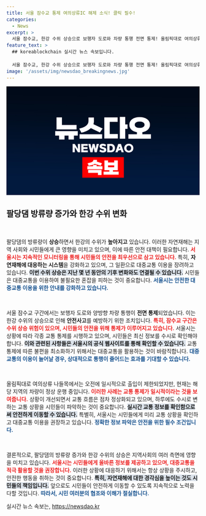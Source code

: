 ```yaml
---
title: 서울 잠수교 통제 여의상류IC 해제 소식! 클릭 필수!
categories:
  - News
excerpt: >
  서울 잠수교, 한강 수위 상승으로 보행자 도로와 차량 통행 전면 통제! 올림픽대로 여의상류 나들목은 통제 해제. 시민들, 대중교통 이용 권장!
feature_text: >
  ## koreablockchain 실시간 뉴스 속보입니다.

  서울 잠수교, 한강 수위 상승으로 보행자 도로와 차량 통행 전면 통제! 올림픽대로 여의상류 나들목은 통제 해제. 시민들, 대중교통 이용 권장!
image: '/assets/img/newsdao_breakingnews.jpg'
---
```


<p><img src="/assets/img/newsdao_breakingnews.jpg" alt="koreablockchain 속보" /></p>

<h2 data-ke-size="size26">팔당댐 방류량 증가와 한강 수위 변화</h2>

<p data-ke-size="size16">&nbsp;</p>

<p>팔당댐의 방류량이 <strong>상승</strong>하면서 한강의 수위가 <strong>높아지고</strong> 있습니다. 이러한 자연재해는 지역 사회와 시민들에게 큰 영향을 미치고 있으며, 이에 따른 안전 대책이 필요합니다. <b><span style="color: #ee2323;">서울시는 지속적인 모니터링을 통해 시민들의 안전을 최우선으로 삼고 있습니다.</span></b> 특히, <strong>자연재해에 대응하는 시스템</strong>을 강화하고 있으며, 그 일환으로 대중교통 이용을 장려하고 있습니다. <b><span style="background-color: #21538527;">이번 수위 상승은 지난 몇 년 동안의 기후 변화와도 연결될 수 있습니다.</span></b> 시민들은 대중교통을 이용하여 불필요한 혼잡을 피하는 것이 중요합니다. <b><span style="color: #1a5490;">서울시는 안전한 대중교통 이용을 위한 안내를 강화하고 있습니다.</span></b></p>

<p data-ke-size="size16">&nbsp;</p>

<p>서울 잠수교 구간에서는 보행자 도로와 양방향 차량 통행이 <strong>전면 통제</strong>되었습니다. 이는 한강 수위의 상승으로 인해 <strong>안전사고</strong>를 예방하기 위한 조치입니다. <b><span style="color: #ee2323;">특히, 잠수교 구간은 수위 상승 위험이 있으며, 시민들의 안전을 위해 통제가 이루어지고 있습니다.</span></b> 서울시는 상황에 따라 각종 교통 통제를 시행하고 있으며, 시민들은 최신 정보를 수시로 확인해야 합니다. <b><span style="background-color: #21538527;">이와 관련된 사항들은 서울시의 공식 웹사이트를 통해 확인할 수 있습니다.</span></b> 교통 통제에 따른 불편을 최소화하기 위해서는 대중교통을 활용하는 것이 바람직합니다. <b><span style="color: #1a5490;">대중교통의 이용이 늘어날 경우, 상대적으로 통행이 줄어드는 효과를 기대할 수 있습니다.</span></b></p>

<p data-ke-size="size16">&nbsp;</p>

<p>올림픽대로 여의상류 나들목에서는 오전에 일시적으로 출입이 제한되었지만, 현재는 해당 지역의 차량이 정상 운행 중입니다. <b><span style="color: #ee2323;">이러한 사례는 교통 통제가 일시적이라는 것을 보여줍니다.</span></b> 상황이 개선되면서 교통 흐름은 점차 정상화되고 있으며, 하루에도 수시로 변하는 교통 상황을 시민들이 파악하는 것이 중요합니다. <b><span style="background-color: #21538527;">실시간 교통 정보를 확인함으로써 안전하게 이동할 수 있습니다.</span></b> 특별히, 서울시는 시민들에게 미리 교통 상황을 확인하고 대중교통 이용을 권장하고 있습니다. <b><span style="color: #1a5490;">정확한 정보 파악은 안전을 위한 필수 조건입니다.</span></b></p>

<p data-ke-size="size16">&nbsp;</p>

<p>결론적으로, 팔당댐의 방류량 증가와 한강 수위의 상승은 지역사회의 여러 측면에 영향을 미치고 있습니다. <b><span style="color: #ee2323;">서울시는 시민들에게 올바른 정보를 제공하고 있으며, 대중교통을 적극 활용할 것을 권장합니다.</span></b> 이러한 상황에 대응하기 위해서는 항상 상황을 주시하고, 안전한 행동을 취하는 것이 중요합니다. <b><span style="background-color: #21538527;">특히, 자연재해에 대한 경각심을 높이는 것도 시민들의 책임입니다.</span></b> 앞으로도 시민들이 안전하게 이동할 수 있도록 지속적으로 노력을 다할 것입니다. <b><span style="color: #1a5490;">따라서, 시민 여러분의 협조와 이해가 절실합니다.</span></b></p>
실시간 뉴스 속보는, <a href="https://newsdao.kr" rel="dofollow">https://newsdao.kr</a>


